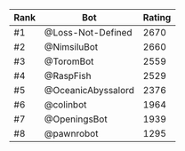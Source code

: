 Rank|Bot|Rating
---|---|---
#1|@Loss-Not-Defined|2670
#2|@NimsiluBot|2660
#3|@ToromBot|2559
#4|@RaspFish|2529
#5|@OceanicAbyssalord|2376
#6|@colinbot|1964
#7|@OpeningsBot|1939
#8|@pawnrobot|1295
